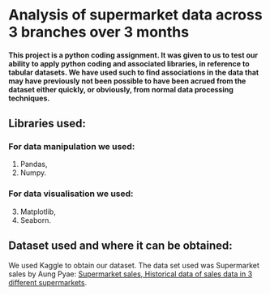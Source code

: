 # Analysis of supermarket data across 3 branches over 3 months

#### This project is a python coding assignment. It was given to us to test our ability to apply python coding and associated libraries, in reference to tabular datasets. We have used such to find associations in the data that may have previously not been possible to have been acrued from the dataset either quickly, or obviously, from normal data processing techniques.  

## Libraries used: 

### For data manipulation we used:
1. Pandas,
2. Numpy.

### For data visualisation we used:
3. Matplotlib,
4. Seaborn.

## Dataset used and where it can be obtained:
We used Kaggle to obtain our dataset. The data set used was Supermarket sales by Aung Pyae: [Supermarket sales, Historical data of sales data in 3 different supermarkets](https://www.kaggle.com/aungpyaeap/supermarket-sales).
